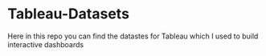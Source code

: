 # Tableau-Datasets #        

Here in this repo you can find the datastes for Tableau which I used to build interactive dashboards    
  
  
   
 
  

  
 
 
  
 
